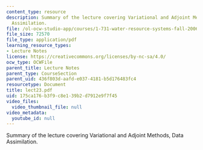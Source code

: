 ```yaml
---
content_type: resource
description: Summary of the lecture covering Variational and Adjoint Methods, Data
  Assimilation.
file: /ol-ocw-studio-app/courses/1-731-water-resource-systems-fall-2006/175ca176b3f9c8e139b2d7912e9f7f45_lect23.pdf
file_size: 72570
file_type: application/pdf
learning_resource_types:
- Lecture Notes
license: https://creativecommons.org/licenses/by-nc-sa/4.0/
ocw_type: OCWFile
parent_title: Lecture Notes
parent_type: CourseSection
parent_uid: 436f803d-aafd-e037-4181-b5d176483fc4
resourcetype: Document
title: lect23.pdf
uid: 175ca176-b3f9-c8e1-39b2-d7912e9f7f45
video_files:
  video_thumbnail_file: null
video_metadata:
  youtube_id: null
---
```

Summary of the lecture covering Variational and Adjoint Methods, Data Assimilation.